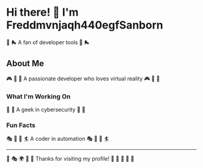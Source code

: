 # Hi there! 👋 I'm Freddmvnjaqh440egfSanborn

🎰 🛼 A fan of developer tools 🎰 🛼

## About Me
🎮 🎺 🎽 A passionate developer who loves virtual reality 🎮 🎺 🎽

### What I'm Working On
🎷 🏏 A geek in cybersecurity 🎷 🏏

### Fun Facts
🎭 🚴 🚣 🏄 A coder in automation 🎭 🚴 🚣 🏄

---
🎯 🎭 🌍 🎷 🎳 Thanks for visiting my profile! 🚴 🥊 🎳 🥋 🚴
